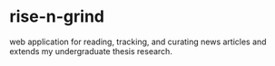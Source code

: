 # rise-n-grind
web application for reading, tracking, and curating news articles and extends my undergraduate thesis research.

